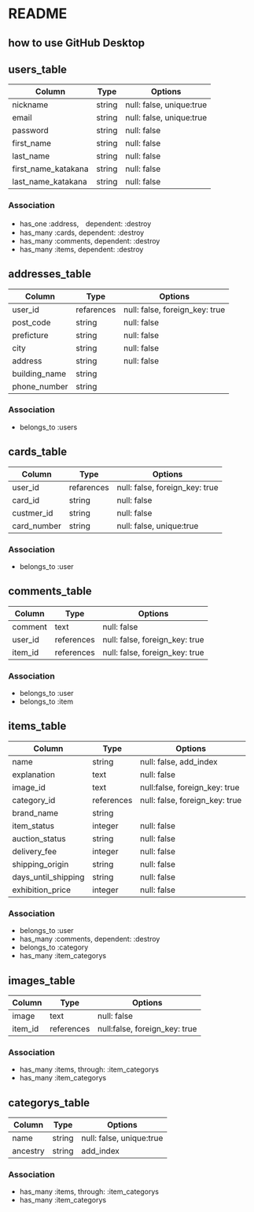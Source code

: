 # README
## how to use GitHub Desktop

## users_table
|Column|Type|Options|
|------|----|-------|
|nickname|string|null: false, unique:true|
|email|string|null: false, unique:true|
|password|string|null: false|
|first_name|string|null: false|
|last_name|string|null: false|
|first_name_katakana|string|null: false|
|last_name_katakana|string|null: false|

### Association
- has_one :address,　dependent: :destroy
- has_many :cards, dependent: :destroy
- has_many :comments, dependent: :destroy
- has_many :items, dependent: :destroy

## addresses_table
|Column|Type|Options|
|------|----|-------|
|user_id|refarences|null: false, foreign_key: true|
|post_code|string|null: false|
|preficture|string|null: false|
|city|string|null: false|
|address|string|null: false|
|building_name|string||
|phone_number|string||

### Association
- belongs_to :users

## cards_table
|Column|Type|Options|
|------|----|-------|
|user_id|refarences|null: false, foreign_key: true|
|card_id|string|null: false|
|custmer_id|string|null: false|
|card_number|string|null: false, unique:true|

### Association
- belongs_to :user

## comments_table
|Column|Type|Options|
|------|----|-------|
|comment|text|null: false|
|user_id|references|null: false, foreign_key: true|
|item_id|references|null: false, foreign_key: true|

### Association
- belongs_to :user
- belongs_to :item

## items_table
|Column|Type|Options|
|------|----|-------|
|name|string|null: false, add_index|
|explanation|text|null: false|
|image_id|text| null:false, foreign_key: true|
|category_id|references|null: false, foreign_key: true|
|brand_name|string||
|item_status|integer|null: false|
|auction_status|string|null: false|
|delivery_fee|integer|null: false|
|shipping_origin|string|null: false|
|days_until_shipping|string|null: false|
|exhibition_price|integer|null: false|

### Association
- belongs_to :user
- has_many :comments, dependent: :destroy
- belongs_to :category
- has_many :item_categorys

## images_table
|Column|Type|Options|
|------|----|-------|
|image|text|null: false|
|item_id|references|null:false, foreign_key: true|

### Association
- has_many :items, through:  :item_categorys
- has_many :item_categorys

## categorys_table
|Column|Type|Options|
|------|----|-------|
|name|string|null: false, unique:true|
|ancestry|string|add_index|

### Association
- has_many :items, through:  :item_categorys
- has_many :item_categorys